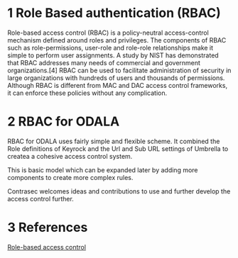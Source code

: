 # 1 Role Based authentication (RBAC)

Role-based access control (RBAC) is a policy-neutral access-control mechanism defined around roles and privileges. The components of RBAC such as role-permissions, user-role and role-role relationships make it simple to perform user assignments. A study by NIST has demonstrated that RBAC addresses many needs of commercial and government organizations.[4] RBAC can be used to facilitate administration of security in large organizations with hundreds of users and thousands of permissions. Although RBAC is different from MAC and DAC access control frameworks, it can enforce these policies without any complication.

# 2 RBAC for ODALA

RBAC for ODALA uses fairly simple and flexible scheme. It combined the Role definitions of Keyrock and the Url and Sub URL settings of Umbrella to createa a cohesive access control system.

This is basic model which can be expanded later by adding more components to create more complex rules.

Contrasec welcomes ideas and contributions to use and further develop the access control further.

# 3 References

[Role-based access control](https://en.wikipedia.org/wiki/Role-based_access_control)
